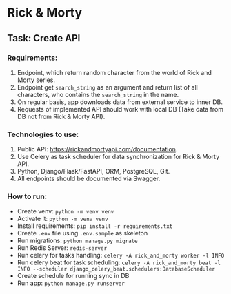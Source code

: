 # Rick & Morty

## Task: Create API

### Requirements:
1. Endpoint, which return random character from the world of Rick and Morty series.
2. Endpoint get `search_string` as an argument and return list of all characters, 
   who contains the `search_string` in the name.
3. On regular basis, app downloads data from external service to inner DB.
4. Requests of implemented API should work with local DB
   (Take data from DB not from Rick & Morty API).

### Technologies to use:
1. Public API: https://rickandmortyapi.com/documentation.
2. Use Celery as task scheduler for data synchronization for Rick & Morty API.
3. Python, Django/Flask/FastAPI, ORM, PostgreSQL, Git.
4. All endpoints should be documented via Swagger.


### How to run:
- Create venv: `python -m venv venv`
- Activate it: `python -m venv venv`
- Install requirements: `pip install -r requirements.txt`
- Create `.env` file using `.env.sample` as skeleton
- Run migrations: `python manage.py migrate`
- Run Redis Server: `redis-server`
- Run celery for tasks handling: `celery -A rick_and_morty worker -l INFO`
- Run celery beat for task scheduling: `celery -A rick_and_morty beat -l INFO --scheduler django_celery_beat.schedulers:DatabaseScheduler`
- Create schedule for running sync in DB
- Run app: `python manage.py runserver`
